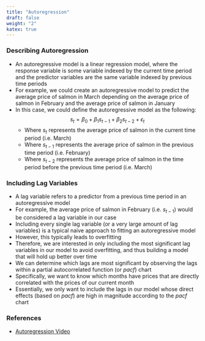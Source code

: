 ```yaml
---
title: "Autoregression"
draft: false
weight: "2"
katex: true
---
```


### Describing Autoregression
- An autoregressive model is a linear regression model, where the response variable is some variable indexed by the current time period and the predictor variables are the same variable indexed by previous time periods
- For example, we could create an autoregressive model to predict the average price of salmon in March depending on the average price of salmon in February and the average price of salmon in January
- In this case, we could define the autoregressive model as the following:
	$$ s_{t} =  \beta_{0} + \beta_{1}s_{t-1} + \beta_{2}s_{t-2} + \epsilon_{t} $$
	- Where $s_{t}$ represents the average price of salmon in the current time period (i.e. March)
	- Where $s_{t-1}$ represents the average price of salmon in the previous time period (i.e. February)
	- Where $s_{t-2}$ represents the average price of salmon in the time period before the previous time period (i.e. March)

### Including Lag Variables
- A lag variable refers to a predictor from a previous time period in an autoregressive model
- For example, the average price of salmon in February (i.e. $s_{t-1}$) would be considered a lag variable in our case
- Including every single lag variable (or a very large amount of lag variables) is a typical naive approach to fitting an autoregressive model
- However, this typically leads to overfitting
- Therefore, we are interested in only including the most significant lag variables in our model to avoid overfitting, and thus building a model that will hold up better over time
- We can determine which lags are most significant by observing the lags within a partial autocorrelated function (or $pacf$) chart
- Specifically, we want to know which months have prices that are directly correlated with the prices of our current month
- Essentially, we only want to include the lags in our model whose direct effects (based on $pacf$) are high in magnitude according to the $pacf$ chart

### References
- [Autoregression Video](youtube.com/watch?v=5-2C4eO4cPQ&t=264s)
